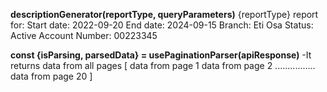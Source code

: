 <!-- We will need a description generator function that generates a description -->

**descriptionGenerator(reportType, queryParameters)**
{reportType} report for:
Start date: 2022-09-20
End date: 2024-09-15
Branch: Eti Osa
Status: Active
Account Number: 00223345

<!-- We will need a ParsePaginatedData function to parse through each page of our endpoint -->

**const {isParsing, parsedData} = usePaginationParser(apiResponse)**
-It returns data from all pages
[
data from page 1
data from page 2
................
data from page 20
]
